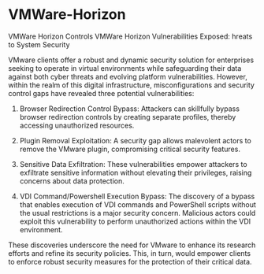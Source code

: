 # VMWare-Horizon
VMWare Horizon Controls 
VMWare Horizon Vulnerabilities Exposed: hreats to System Security

VMware clients offer a robust and dynamic security solution for enterprises seeking to operate in virtual environments while safeguarding their data against both cyber threats and evolving platform vulnerabilities. However, within the realm of this digital infrastructure, misconfigurations and security control gaps have revealed three potential vulnerabilities:

1) Browser Redirection Control Bypass: Attackers can skillfully bypass browser redirection controls by creating separate profiles, thereby accessing unauthorized resources.

2) Plugin Removal Exploitation: A security gap allows malevolent actors to remove the VMware plugin, compromising critical security features.

3) Sensitive Data Exfiltration: These vulnerabilities empower attackers to exfiltrate sensitive information without elevating their privileges, raising concerns about data protection.

4) VDI Command/Powershell Execution Bypass: The discovery of a bypass that enables execution of VDI commands and PowerShell scripts without the usual restrictions is a major security concern. Malicious actors could exploit this vulnerability to perform unauthorized actions within the VDI environment.

These discoveries underscore the need for VMware to enhance its research efforts and refine its security policies. This, in turn, would empower clients to enforce robust security measures for the protection of their critical data.

